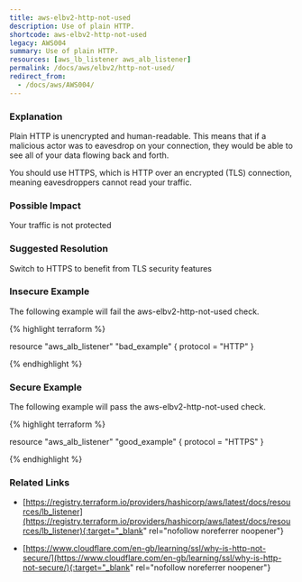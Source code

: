 ```yaml
---
title: aws-elbv2-http-not-used
description: Use of plain HTTP.
shortcode: aws-elbv2-http-not-used
legacy: AWS004
summary: Use of plain HTTP. 
resources: [aws_lb_listener aws_alb_listener] 
permalink: /docs/aws/elbv2/http-not-used/
redirect_from: 
  - /docs/aws/AWS004/
---
```


### Explanation


Plain HTTP is unencrypted and human-readable. This means that if a malicious actor was to eavesdrop on your connection, they would be able to see all of your data flowing back and forth.

You should use HTTPS, which is HTTP over an encrypted (TLS) connection, meaning eavesdroppers cannot read your traffic.


### Possible Impact
Your traffic is not protected

### Suggested Resolution
Switch to HTTPS to benefit from TLS security features


### Insecure Example

The following example will fail the aws-elbv2-http-not-used check.

{% highlight terraform %}

resource "aws_alb_listener" "bad_example" {
	protocol = "HTTP"
}

{% endhighlight %}



### Secure Example

The following example will pass the aws-elbv2-http-not-used check.

{% highlight terraform %}

resource "aws_alb_listener" "good_example" {
	protocol = "HTTPS"
}

{% endhighlight %}



### Related Links


- [https://registry.terraform.io/providers/hashicorp/aws/latest/docs/resources/lb_listener](https://registry.terraform.io/providers/hashicorp/aws/latest/docs/resources/lb_listener){:target="_blank" rel="nofollow noreferrer noopener"}

- [https://www.cloudflare.com/en-gb/learning/ssl/why-is-http-not-secure/](https://www.cloudflare.com/en-gb/learning/ssl/why-is-http-not-secure/){:target="_blank" rel="nofollow noreferrer noopener"}


